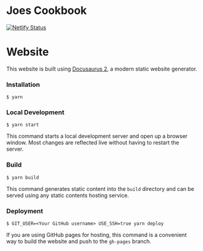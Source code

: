 # Joes Cookbook

[![Netlify Status](https://api.netlify.com/api/v1/badges/f64c65d0-ced1-4f1b-bb01-dde5395ad94f/deploy-status)](https://app.netlify.com/sites/joes-cookbook/deploys)

# Website

This website is built using [Docusaurus 2](https://v2.docusaurus.io/), a modern static website generator.

### Installation

```
$ yarn
```

### Local Development

```
$ yarn start
```

This command starts a local development server and open up a browser window. Most changes are reflected live without having to restart the server.

### Build

```
$ yarn build
```

This command generates static content into the `build` directory and can be served using any static contents hosting service.

### Deployment

```
$ GIT_USER=<Your GitHub username> USE_SSH=true yarn deploy
```

If you are using GitHub pages for hosting, this command is a convenient way to build the website and push to the `gh-pages` branch.
